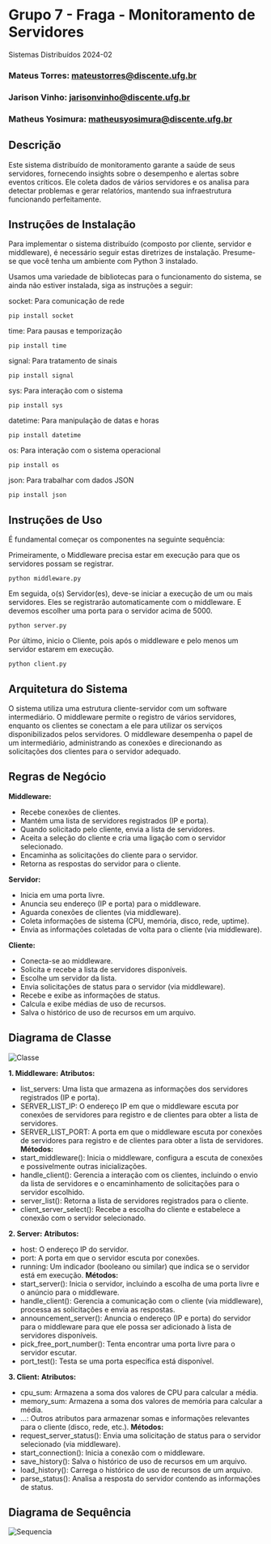 # Grupo 7 - Fraga - Monitoramento de Servidores

Sistemas Distribuídos 2024-02

### Mateus Torres: mateustorres@discente.ufg.br 
### Jarison Vinho:  jarisonvinho@discente.ufg.br
### Matheus Yosimura: matheusyosimura@discente.ufg.br

## Descrição 
Este sistema distribuído de monitoramento garante a saúde de seus servidores, fornecendo insights sobre o desempenho e alertas sobre eventos críticos. Ele coleta dados de vários servidores e os analisa para detectar problemas e gerar relatórios, mantendo sua infraestrutura funcionando perfeitamente.

## Instruções de Instalação 
Para implementar o sistema distribuído (composto por cliente, servidor e middleware), é necessário seguir estas diretrizes de instalação. Presume-se que você tenha um ambiente com Python 3 instalado.

Usamos uma variedade de bibliotecas para o funcionamento do sistema, se ainda não estiver instalada, siga as instruções a seguir:

socket: Para comunicação de rede
```
pip install socket
```
time: Para pausas e temporização
```
pip install time
```
signal: Para tratamento de sinais
```
pip install signal
```
sys: Para interação com o sistema
``` 
pip install sys
```
datetime: Para manipulação de datas e horas
```
pip install datetime
```
os: Para interação com o sistema operacional
```
pip install os
```
json: Para trabalhar com dados JSON
``` 
pip install json
```

## Instruções de Uso
É fundamental começar os componentes na seguinte sequência:

Primeiramente, o Middleware precisa estar em execução para que os servidores possam se registrar.
```
python middleware.py
```

Em seguida, o(s) Servidor(es), deve-se iniciar a execução de um ou mais servidores. Eles se registrarão automaticamente com o middleware. E devemos escolher uma porta para o servidor acima de 5000.
```
python server.py
```

Por último, inicio o Cliente, pois após o middleware e pelo menos um servidor estarem em execução.
```
python client.py
```

## Arquitetura do Sistema
O sistema utiliza uma estrutura cliente-servidor com um software intermediário. O middleware permite o registro de vários servidores, enquanto os clientes se conectam a ele para utilizar os serviços disponibilizados pelos servidores. O middleware desempenha o papel de um intermediário, administrando as conexões e direcionando as solicitações dos clientes para o servidor adequado.

## Regras de Negócio 
**Middleware:**
- Recebe conexões de clientes.
- Mantém uma lista de servidores registrados (IP e porta).
- Quando solicitado pelo cliente, envia a lista de servidores.
- Aceita a seleção do cliente e cria uma ligação com o servidor selecionado.
- Encaminha as solicitações do cliente para o servidor.
- Retorna as respostas do servidor para o cliente.

**Servidor:**
- Inicia em uma porta livre.
- Anuncia seu endereço (IP e porta) para o middleware.
- Aguarda conexões de clientes (via middleware).
- Coleta informações de sistema (CPU, memória, disco, rede, uptime).
- Envia as informações coletadas de volta para o cliente (via middleware).

**Cliente:**
- Conecta-se ao middleware.
- Solicita e recebe a lista de servidores disponíveis.
- Escolhe um servidor da lista.
- Envia solicitações de status para o servidor (via middleware).
- Recebe e exibe as informações de status.
- Calcula e exibe médias de uso de recursos.
- Salva o histórico de uso de recursos em um arquivo.

## Diagrama de Classe

![Classe](https://github.com/user-attachments/assets/c1461ddc-2211-4754-84ba-289b8021b89d)

**1. Middleware:**
**Atributos:**
- list_servers: Uma lista que armazena as informações dos servidores registrados (IP e porta).
- SERVER_LIST_IP: O endereço IP em que o middleware escuta por conexões de servidores para registro e de clientes para obter a lista de servidores.
- SERVER_LIST_PORT: A porta em que o middleware escuta por conexões de servidores para registro e de clientes para obter a lista de servidores.
**Métodos:**
- start_middleware(): Inicia o middleware, configura a escuta de conexões e possivelmente outras inicializações.
- handle_client(): Gerencia a interação com os clientes, incluindo o envio da lista de servidores e o encaminhamento de solicitações para o servidor escolhido.
- server_list(): Retorna a lista de servidores registrados para o cliente.
- client_server_select(): Recebe a escolha do cliente e estabelece a conexão com o servidor selecionado.

**2. Server:**
**Atributos:**
- host: O endereço IP do servidor.
- port: A porta em que o servidor escuta por conexões.
- running: Um indicador (booleano ou similar) que indica se o servidor está em execução.
**Métodos:**
- start_server(): Inicia o servidor, incluindo a escolha de uma porta livre e o anúncio para o middleware.
- handle_client(): Gerencia a comunicação com o cliente (via middleware), processa as solicitações e envia as respostas.
- announcement_server(): Anuncia o endereço (IP e porta) do servidor para o middleware para que ele possa ser adicionado à lista de servidores disponíveis.
- pick_free_port_number(): Tenta encontrar uma porta livre para o servidor escutar.
- port_test(): Testa se uma porta específica está disponível.

**3. Client:**
**Atributos:**
- cpu_sum: Armazena a soma dos valores de CPU para calcular a média.
- memory_sum: Armazena a soma dos valores de memória para calcular a média.
- ...: Outros atributos para armazenar somas e informações relevantes para o cliente (disco, rede, etc.).
**Métodos:**
- request_server_status(): Envia uma solicitação de status para o servidor selecionado (via middleware).
- start_connection(): Inicia a conexão com o middleware.
- save_history(): Salva o histórico de uso de recursos em um arquivo.
- load_history(): Carrega o histórico de uso de recursos de um arquivo.
- parse_status(): Analisa a resposta do servidor contendo as informações de status.

## Diagrama de Sequência 
![Sequencia](https://github.com/user-attachments/assets/864d328b-e321-4f17-aa19-738bea8685fd)

